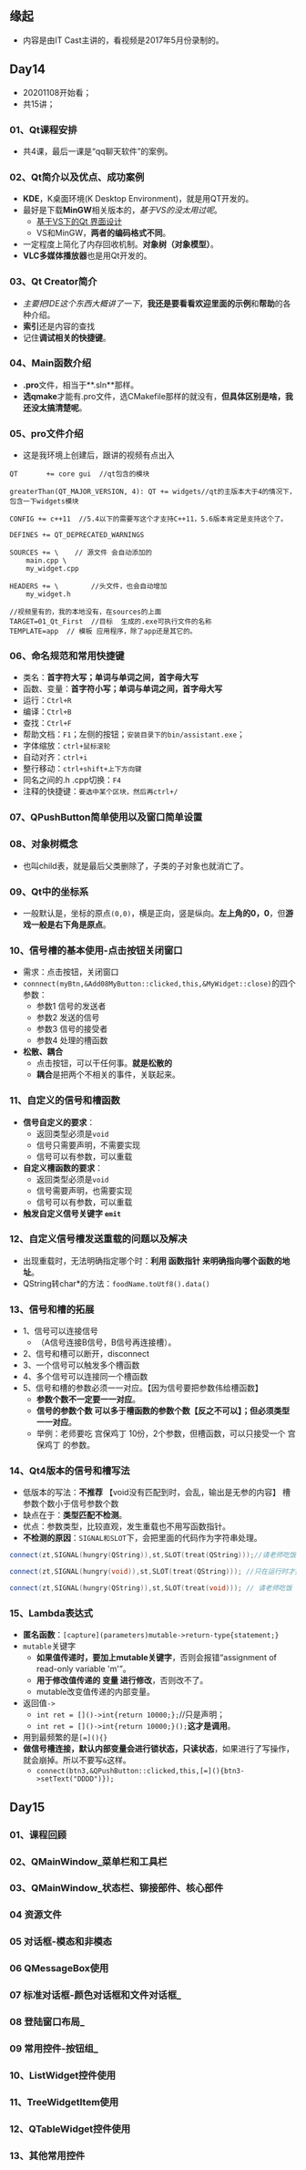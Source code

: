 ## 缘起

+ 内容是由IT Cast主讲的，看视频是2017年5月份录制的。

## Day14

+ 20201108开始看；
+ 共15讲；

### 01、Qt课程安排

+ 共4课，最后一课是“qq聊天软件”的案例。

### 02、Qt简介以及优点、成功案例

+ **KDE**，K桌面环境(K Desktop Environment)，就是用QT开发的。
+ 最好是下载**MinGW**相关版本的，*基于VS的没太用过呢*。
  + [基于VS下的Qt 界面设计](https://www.jianshu.com/p/9c837ba6b361)
  + VS和MinGW，**两者的编码格式不同**。
+ 一定程度上简化了内存回收机制。**对象树（对象模型）**。
+ **VLC多媒体播放器**也是用Qt开发的。

### 03、Qt Creator简介

+ *主要把IDE这个东西大概讲了一下*，**我还是要看看欢迎里面的示例**和**帮助**的各种介绍。
+ **索引**还是内容的查找
+ 记住**调试相关的快捷键**。

### 04、Main函数介绍

+ **.pro**文件，相当于**.sln**那样。
+ **选qmake**才能有.pro文件，选CMakefile那样的就没有，**但具体区别是啥，我还没太搞清楚呢**。

### 05、pro文件介绍

+ 这是我环境上创建后，跟讲的视频有点出入

```qt
QT       += core gui  //qt包含的模块

greaterThan(QT_MAJOR_VERSION, 4): QT += widgets//qt的主版本大于4的情况下，包含一下widgets模块

CONFIG += c++11  //5.4以下的需要写这个才支持C++11，5.6版本肯定是支持这个了。

DEFINES += QT_DEPRECATED_WARNINGS

SOURCES += \    // 源文件 会自动添加的
    main.cpp \
    my_widget.cpp

HEADERS += \        //头文件，也会自动增加
    my_widget.h
    
//视频里有的，我的本地没有，在sources的上面
TARGET=01_Qt_First  //目标  生成的.exe可执行文件的名称
TEMPLATE=app  // 模板 应用程序，除了app还是其它的。
```

### 06、命名规范和常用快捷键

+ 类名：**首字符大写；单词与单词之间，首字母大写**
+ 函数、变量：**首字符小写；单词与单词之间，首字母大写**
+ 运行：`Ctrl+R`
+ 编译：`Ctrl+B`
+ 查找：`Ctrl+F`
+ 帮助文档：`F1`；左侧的按钮；`安装目录下的bin/assistant.exe`；
+ 字体缩放：`ctrl+鼠标滚轮`
+ 自动对齐：`ctrl+i`
+ 整行移动：`ctrl+shift+上下方向键`
+ 同名之间的.h .cpp切换：`F4`
+ 注释的快捷键：`要选中某个区块，然后再ctrl+/`

### 07、QPushButton简单使用以及窗口简单设置

### 08、对象树概念

+ 也叫child表，就是最后父类删除了，子类的子对象也就消亡了。

### 09、Qt中的坐标系

+ 一般默认是，坐标的原点`(0,0)`，横是正向，竖是纵向。**左上角的0，0**，但**游戏一般是右下角是原点**。

### 10、信号槽的基本使用-点击按钮关闭窗口

+ 需求：点击按钮，关闭窗口
+ `connnect(myBtn,&Add08MyButton::clicked,this,&MyWidget::close)`的四个参数：
  + 参数1 信号的发送者 
  + 参数2 发送的信号
  + 参数3 信号的接受者
  + 参数4 处理的槽函数
+ **松散、耦合**
  + 点击按钮，可以干任何事。**就是松散的**
  + **耦合**是把两个不相关的事件，关联起来。

### 11、自定义的信号和槽函数

+ **信号自定义的要求**：
  + 返回类型必须是`void`
  + 信号只需要声明，不需要实现
  + 信号可以有参数，可以重载
+ **自定义槽函数的要求**：
  + 返回类型必须是`void`
  + 信号需要声明，也需要实现
  + 信号可以有参数，可以重载
+ **触发自定义信号关键字  `emit`**

### 12、自定义信号槽发送重载的问题以及解决

+ 出现重载时，无法明确指定哪个时：**利用 函数指针 来明确指向哪个函数的地址**。
+ QString转char*的方法：`foodName.toUtf8().data()`

### 13、信号和槽的拓展

+ 1、信号可以连接信号
  + （A信号连接B信号，B信号再连接槽）。
+ 2、信号和槽可以断开，disconnect
+ 3、一个信号可以触发多个槽函数
+ 4、多个信号可以连接同一个槽函数
+ 5、信号和槽的参数必须一一对应。【因为信号要把参数伟给槽函数】
  + **参数个数不一定要一一对应**。
  + **信号的参数个数 可以多于槽函数的参数个数【反之不可以】；但必须类型一一对应**。
  + 举例：老师要吃 宫保鸡丁 10份，2个参数，但槽函数，可以只接受一个 宫保鸡丁 的参数。

### 14、Qt4版本的信号和槽写法

+ 低版本的写法：**不推荐** 【void没有匹配到时，会乱，输出是无参的内容】 槽参数个数小于信号参数个数
+ 缺点在于：**类型匹配不检测**。
+ 优点：参数类型，比较直观，发生重载也不用写函数指针。
+ **不检测的原因**：`SIGNAL和SLOT`下，会把里面的代码作为字符串处理。

```cpp
connect(zt,SIGNAL(hungry(QString)),st,SLOT(treat(QString)));//请老师吃饭，老师要吃 宫保鸡丁

connect(zt,SIGNAL(hungry(void)),st,SLOT(treat(QString))); //只在运行时才报错，编译期间不提示

connect(zt,SIGNAL(hungry(QString)),st,SLOT(treat(void))); // 请老师吃饭
```

### 15、Lambda表达式

+ **匿名函数**：`[capture](parameters)mutable->return-type{statement;}`
+ `mutable`关键字
  + **如果值传递时，要加上mutable关键字**，否则会报错“assignment of read-only variable 'm'”。
  + **用于修改值传递的 变量 进行修改**，否则改不了。
  + mutable改变值传递的内部变量。
+ 返回值`->`
  + `int ret = []()->int{return 10000;};`//只是声明；
  + `int ret = []()->int{return 10000;}();`**这才是调用**。
+ 用到最频繁的是`[=](){}`
+ **做信号槽连接，默认内部变量会进行锁状态，只读状态**，如果进行了写操作，就会崩掉。所以不要写`&`这样。
  + `connect(btn3,&QPushButton::clicked,this,[=](){btn3->setText("DDDD")});`

## Day15

### 01、课程回顾

### 02、QMainWindow_菜单栏和工具栏

### 03、QMainWindow_状态栏、铆接部件、核心部件

### 04 资源文件

### 05 对话框-模态和非模态

### 06 QMessageBox使用

### 07 标准对话框-颜色对话框和文件对话框_

### 08 登陆窗口布局_

### 09 常用控件-按钮组_

### 10、ListWidget控件使用

### 11、TreeWidgetItem使用

### 12、QTableWidget控件使用

### 13、其他常用控件








